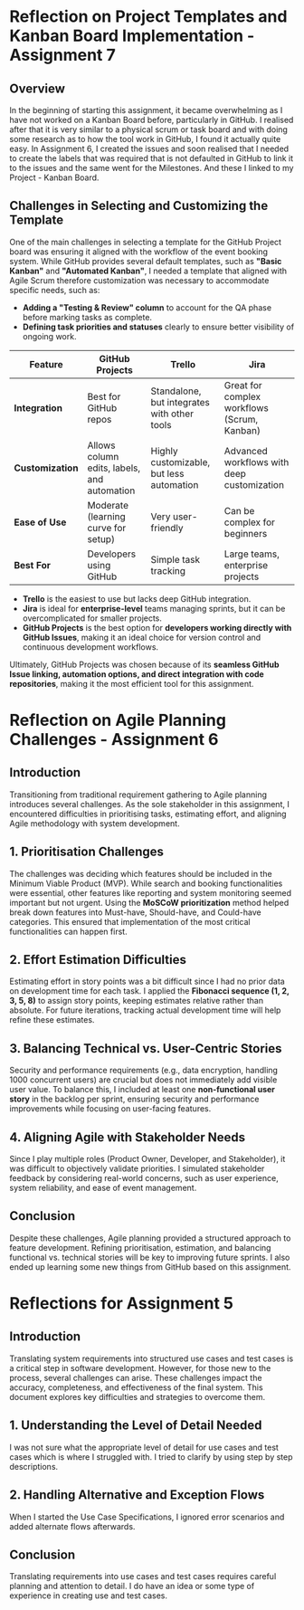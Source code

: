 # Reflection on Project Templates and Kanban Board Implementation - Assignment 7

## Overview
In the beginning of starting this assignment, it became overwhelming as I have not worked on a Kanban Board before, particularly in GitHub. I realised after that it is very similar to a physical scrum or task board and with doing some research as to how the tool work in GitHub, I found it actually quite easy. In Assignment 6, I created the issues and soon realised that I needed to create the labels that was required that is not defaulted in GitHub to link it to the issues and the same went for the Milestones. And these I linked to my Project - Kanban Board. 

## Challenges in Selecting and Customizing the Template  
One of the main challenges in selecting a template for the GitHub Project board was ensuring it aligned with the workflow of the event booking system. While GitHub provides several default templates, such as **"Basic Kanban"** and **"Automated Kanban"**, I needed a template that aligned with Agile Scrum therefore customization was necessary to accommodate specific needs, such as:  

- **Adding a "Testing & Review" column** to account for the QA phase before marking tasks as complete.  
- **Defining task priorities and statuses** clearly to ensure better visibility of ongoing work.  

| Feature            | GitHub Projects        | Trello                | Jira                   |
|--------------------|-----------------------|-----------------------|------------------------|
| **Integration**   | Best for GitHub repos  | Standalone, but integrates with other tools  | Great for complex workflows (Scrum, Kanban) |
| **Customization** | Allows column edits, labels, and automation | Highly customizable, but less automation | Advanced workflows with deep customization |
| **Ease of Use**   | Moderate (learning curve for setup) | Very user-friendly | Can be complex for beginners |
| **Best For**      | Developers using GitHub | Simple task tracking | Large teams, enterprise projects |


- **Trello** is the easiest to use but lacks deep GitHub integration.  
- **Jira** is ideal for **enterprise-level** teams managing sprints, but it can be overcomplicated for smaller projects.  
- **GitHub Projects** is the best option for **developers working directly with GitHub Issues**, making it an ideal choice for version control and continuous development workflows.  

Ultimately, GitHub Projects was chosen because of its **seamless GitHub Issue linking, automation options, and direct integration with code repositories**, making it the most efficient tool for this assignment.



# Reflection on Agile Planning Challenges - Assignment 6

## Introduction
Transitioning from traditional requirement gathering to Agile planning introduces several challenges. As the sole stakeholder in this assignment, I encountered difficulties in prioritising tasks, estimating effort, and aligning Agile methodology with system development.

## 1. Prioritisation Challenges
The challenges was deciding which features should be included in the Minimum Viable Product (MVP). While search and booking functionalities were essential, other features like reporting and system monitoring seemed important but not urgent. Using the **MoSCoW prioritization** method helped break down features into Must-have, Should-have, and Could-have categories. This ensured that implementation of the most critical functionalities can happen first. 

## 2. Effort Estimation Difficulties
Estimating effort in story points was a bit difficult since I had no prior data on development time for each task. I applied the **Fibonacci sequence (1, 2, 3, 5, 8)** to assign story points, keeping estimates relative rather than absolute. For future iterations, tracking actual development time will help refine these estimates.


## 3. Balancing Technical vs. User-Centric Stories
Security and performance requirements (e.g., data encryption, handling 1000 concurrent users) are crucial but does not immediately add visible user value. To balance this, I included at least one **non-functional user story** in the backlog per sprint, ensuring security and performance improvements while focusing on user-facing features.

## 4. Aligning Agile with Stakeholder Needs
Since I play multiple roles (Product Owner, Developer, and Stakeholder), it was difficult to objectively validate priorities. I simulated stakeholder feedback by considering real-world concerns, such as user experience, system reliability, and ease of event management.

## Conclusion
Despite these challenges, Agile planning provided a structured approach to feature development. Refining prioritisation, estimation, and balancing functional vs. technical stories will be key to improving future sprints. I also ended up learning some new things from GitHub based on this assignment. 



# Reflections for Assignment 5

## Introduction
Translating system requirements into structured use cases and test cases is a critical step in software development. However, for those new to the process, several challenges can arise. These challenges impact the accuracy, completeness, and effectiveness of the final system. This document explores key difficulties and strategies to overcome them.

## 1. Understanding the Level of Detail Needed
I was not sure what the appropriate level of detail for use cases and test cases which is where I struggled with. I tried to clarify by using step by step descriptions. 

## 2. Handling Alternative and Exception Flows
When I started the Use Case Specifications, I ignored error scenarios and added alternate flows afterwards.

## Conclusion
Translating requirements into use cases and test cases requires careful planning and attention to detail. I do have an idea or some type of experience in creating use and test cases. 

